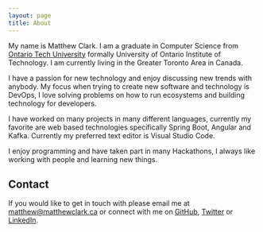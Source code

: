 ```yaml
---
layout: page
title: About
---
```

My name is Matthew Clark.  I am a graduate in Computer Science from [Ontario Tech University][1] formally University of Ontario Institute of Technology.  I am currently living in the Greater Toronto Area in Canada.

I have a passion for new technology and enjoy discussing new trends with anybody.  My focus when trying to create new software and technology is DevOps, I love solving problems on how to run ecosystems and building technology for developers. 

I have worked on many projects in many different languages, currently my favorite are web based technologies specifically Spring Boot, Angular and Kafka. Currently my preferred text editor is Visual Studio Code.

I enjoy programming and have taken part in many Hackathons, I always like working with people and learning new things.

## Contact

If you would like to get in touch with please email me at [matthew@matthewclark.ca][5] or connect with me on [GitHub][2], [Twitter][3] or [LinkedIn][4].

[1]: https://ontariotechu.ca/
[2]: http://github.com/Zwitty
[3]: http://twitter.com/MatthewThoClark
[4]: https://www.linkedin.com/in/matthewthoclark
[5]: mailto:matthew@matthewclark.ca

